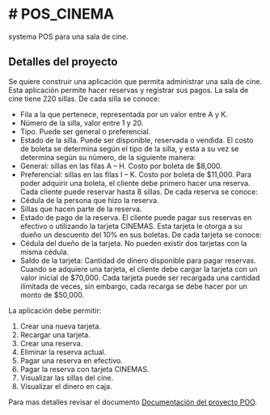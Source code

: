 # # POS_CINEMA
systema POS para una sala de cine.

## Detalles del proyecto
Se quiere construir una aplicación que permita administrar una sala de cine. Esta aplicación permite
hacer reservas y registrar sus pagos.
La sala de cine tiene 220 sillas. De cada silla se conoce:
- Fila a la que pertenece, representada por un valor entre A y K.
- Número de la silla, valor entre 1 y 20.
- Tipo. Puede ser general o preferencial.
- Estado de la silla. Puede ser disponible, reservada o vendida.
El costo de boleta se determina según el tipo de la silla, y esta a su vez se determina según su número,
de la siguiente manera:
- General: sillas en las filas A – H. Costo por boleta de $8,000.
- Preferencial: sillas en las filas I – K. Costo por boleta de $11,000.
Para poder adquirir una boleta, el cliente debe primero hacer una reserva. Cada cliente puede reservar
hasta 8 sillas. De cada reserva se conoce:
- Cédula de la persona que hizo la reserva.
- Sillas que hacen parte de la reserva.
- Estado de pago de la reserva.
El cliente puede pagar sus reservas en efectivo o utilizando la tarjeta CINEMAS. Esta tarjeta le otorga a
su dueño un descuento del 10% en sus boletas. De cada tarjeta se conoce:
- Cédula del dueño de la tarjeta. No pueden existir dos tarjetas con la misma cédula.
- Saldo de la tarjeta: Cantidad de dinero disponible para pagar reservas.
Cuando se adquiere una tarjeta, el cliente debe cargar la tarjeta con un valor inicial de $70,000. Cada
tarjeta puede ser recargada una cantidad ilimitada de veces, sin embargo, cada recarga se debe hacer
por un monto de $50,000.

La aplicación debe permitir:
1. Crear una nueva tarjeta.
2. Recargar una tarjeta.
3. Crear una reserva.
4. Eliminar la reserva actual.
5. Pagar una reserva en efectivo.
6. Pagar la reserva con tarjeta CINEMAS.
7. Visualizar las sillas del cine.
8. Visualizar el dinero en caja.


Para mas detalles revisar el documento [Documentación del proyecto POO](docs/Documentación%20del%20proyecto%20POO%20578099a85b1e4aec9a08761f2658e523.pdf).
